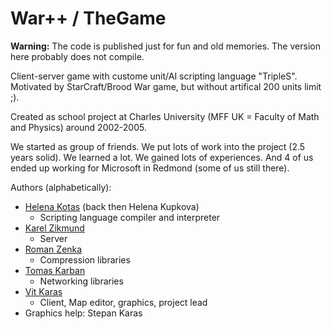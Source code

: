 # War++ / TheGame

**Warning:** The code is published just for fun and old memories. The version here probably does not compile.

Client-server game with custome unit/AI scripting language "TripleS". Motivated by StarCraft/Brood War game, but without artifical 200 units limit ;).

Created as school project at Charles University (MFF UK = Faculty of Math and Physics) around 2002-2005.

We started as group of friends. We put lots of work into the project (2.5 years solid). We learned a lot. We gained lots of experiences. And 4 of us ended up working for Microsoft in Redmond (some of us still there).

Authors (alphabetically):
* [Helena Kotas](https://github.com/hekota) (back then Helena Kupkova)
    * Scripting language compiler and interpreter
* [Karel Zikmund](https://github.com/karelz)
    * Server
* [Roman Zenka](https://github.com/romanzenka)
    * Compression libraries
* [Tomas Karban](https://github.com/KarbyCZ)
    * Networking libraries
* [Vit Karas](https://github.com/vitek-karas)
    * Client, Map editor, graphics, project lead
* Graphics help: Stepan Karas
